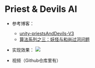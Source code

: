 # Priest & Devils AI

* 参考博客：
    * [unity-priestsAndDevils-V3](https://xwy27.github.io/Unity-3d/priestsAndDevils-V3/#%E6%B8%B8%E6%88%8F%E7%8A%B6%E6%80%81%E5%9B%BE)
    * [算法系列之三：妖怪与和尚过河问题](https://blog.csdn.net/orbit/article/details/6630461)
* 实现效果：
![](Animation.gif)

* 视频（Github仓库里有）

